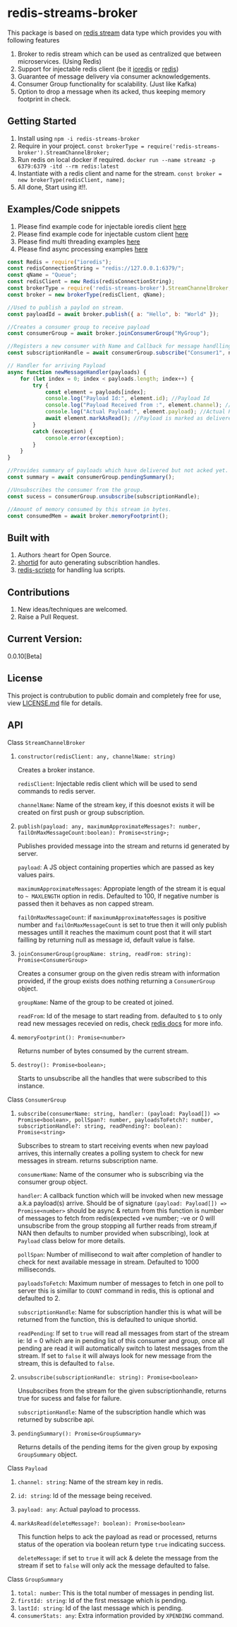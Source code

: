 # redis-streams-broker

This package is based on [redis stream](https://github.com/LRagji/redis-streams-broker) data type which provides you with following features 
1. Broker to redis stream which can be used as centralized que between microservices. (Using Redis)
2. Support for injectable redis client (be it [ioredis](https://www.npmjs.com/package/ioredis) or [redis](https://www.npmjs.com/package/redis))
3. Guarantee of message delivery via consumer acknowledgements.
4. Consumer Group functionality for scalability. (Just like Kafka)
5. Option to drop a message when its acked, thus keeping memory footprint in check.

## Getting Started

1. Install using `npm -i redis-streams-broker`
2. Require in your project. `const brokerType = require('redis-streams-broker').StreamChannelBroker;`
3. Run redis on local docker if required. `docker run --name streamz -p 6379:6379 -itd --rm redis:latest`
3. Instantiate with a redis client and name for the stream. `const broker = new brokerType(redisClient, name);`
4. All done, Start using it!!.

## Examples/Code snippets

1. Please find example code for injectable ioredis client [here](https://github.com/LRagji/redis-streams-broker/blob/master/examples/ioredis.js)
2. Please find example code for injectable custom client [here](https://github.com/LRagji/redis-streams-broker/blob/master/examples/custom.js)
3. Please find multi threading examples [here](https://github.com/LRagji/redis-streams-broker/tree/master/examples/H-Scalling%20idempotent%20operation)
4. Please find async processing examples [here](https://github.com/LRagji/redis-streams-broker/tree/master/examples/Stream%20Processing)

```javascript
const Redis = require("ioredis");
const redisConnectionString = "redis://127.0.0.1:6379/";
const qName = "Queue";
const redisClient = new Redis(redisConnectionString);
const brokerType = require('redis-streams-broker').StreamChannelBroker;
const broker = new brokerType(redisClient, qName);

//Used to publish a paylod on stream.
const payloadId = await broker.publish({ a: "Hello", b: "World" }); 

//Creates a consumer group to receive payload
const consumerGroup = await broker.joinConsumerGroup("MyGroup"); 

//Registers a new consumer with Name and Callback for message handlling.
const subscriptionHandle = await consumerGroup.subscribe("Consumer1", newMessageHandler); 

// Handler for arriving Payload
async function newMessageHandler(payloads) {
    for (let index = 0; index < payloads.length; index++) {
        try {
            const element = payloads[index];
            console.log("Payload Id:", element.id); //Payload Id
            console.log("Payload Received from :", element.channel); //Stream name
            console.log("Actual Payload:", element.payload); //Actual Payload
            await element.markAsRead(); //Payload is marked as delivered or Acked also optionaly the message can be dropped.
        }
        catch (exception) {
            console.error(exception);
        }
    }
}

//Provides summary of payloads which have delivered but not acked yet.
const summary = await consumerGroup.pendingSummary();

//Unsubscribes the consumer from the group.
const sucess = consumerGroup.unsubscribe(subscriptionHandle); 

//Amount of memory consumed by this stream in bytes.
const consumedMem = await broker.memoryFootprint();

```

## Built with

1. Authors :heart for Open Source.
2. [shortid](https://www.npmjs.com/package/shortid) for auto generating subscribtion handles.
3. [redis-scripto](https://www.npmjs.com/package/redis-scripto) for handling lua scripts.

## Contributions

1. New ideas/techniques are welcomed.
2. Raise a Pull Request.

## Current Version:
0.0.10[Beta]

## License

This project is contrubution to public domain and completely free for use, view [LICENSE.md](/license.md) file for details.

## API

Class `StreamChannelBroker`

1. `constructor(redisClient: any, channelName: string)`

    Creates a broker instance.

    `redisClient`: Injectable redis client which will be used to send commands to redis server.

    `channelName`: Name of the stream key, if this doesnot exists it will be created on first push or group subscription.

2. `publish(payload: any, maximumApproximateMessages?: number, failOnMaxMessageCount:boolean): Promise<string>;`

    Publishes provided message into the stream and returns id generated by server. 

    `payload`: A JS object containing properties which are passed as key values pairs.

    `maximumApproximateMessages`: Appropiate length of the stream it is equal to `~ MAXLENGTH` option in redis. Defaulted to 100, If negative number is passed then it behaves as non capped stream.

    `failOnMaxMessageCount`: if `maximumApproximateMessages` is positive number and `failOnMaxMessageCount` is set to true then it will only publish messages untill it reaches the maximum count post that it will start failling by returning null as message id, default value is false.

3. `joinConsumerGroup(groupName: string, readFrom: string): Promise<ConsumerGroup>`

    Creates a consumer group on the given redis stream with information provided, if the group exists does nothing returning a `ConsumerGroup` object.

    `groupName`: Name of the group to be created ot joined.

    `readFrom`: Id of the mesage to start reading from. defaulted to `$` to only read new messages recevied on redis, check [redis docs](https://redis.io/commands/xgroup) for more info.

4. `memoryFootprint(): Promise<number>`

    Returns number of bytes consumed by the current stream.

5. `destroy(): Promise<boolean>;`

    Starts to unsubscribe all the handles that were subscribed to this instance.


Class `ConsumerGroup`

1.  `subscribe(consumerName: string, handler: (payload: Payload[]) => Promise<boolean>, pollSpan?: number, payloadsToFetch?: number, subscriptionHandle?: string, readPending?: boolean): Promise<string>`

    Subscribes to stream to start receiving events when new payload arrives, this internally creates a polling system to check for new messages in stream. returns subscription name.

    `consumerName`: Name of the consumer who is subscribing via the consumer group object.

    `handler`: A callback function which will be invoked when new message a.k.a payload(s) arrive. Should be of signature `(payload: Payload[]) => Promise<number>` should be async & return from this function is number of messages to fetch from redis(expected +ve number; -ve or 0 will unsubscribe from the group stopping all further reads from stream,if NAN then defaults to number provided when subscribing), look at `Payload` class below for more details.

    `pollSpan`: Number of millisecond to wait after completion of handler to check for next available message in stream. Defaulted to 1000 milliseconds.

    `payloadsToFetch`: Maximum number of messages to fetch in one poll to server this is simillar to `COUNT` command in redis, this is optional and defaulted to 2.

    `subscriptionHandle`: Name for subscription handler this is what will be returned from the function, this is defaulted to unique shortid.

    `readPending`: If set to `true` will read all messages from start of the stream ie: Id = 0 which are in pending list of this consumer and group, once all pending are read it will automatically switch to latest messages from the stream. If set to `false` it will always look for new message from the stream, this is defaulted to `false`.

2. `unsubscribe(subscriptionHandle: string): Promise<boolean>`

    Unsubscribes from the stream for the given subscriptionhandle, returns true for sucess and false for failure.

    `subscriptionHandle`: Name of the subscription handle which was returned by subscribe api.

3. `pendingSummary(): Promise<GroupSummary>`

    Returns details of the pending items for the given group by exposing `GroupSummary` object.

Class `Payload`

1. `channel: string`: Name of the stream key in redis.
2. `id: string`: Id of the message being received.
3. `payload: any`: Actual payload to processs.
4. `markAsRead(deleteMessage?: boolean): Promise<boolean>`

    This function helps to ack the payload as read or processed, returns status of the operation via boolean return type `true` indicating success.

    `deleteMessage`: if set to `true` it will ack & delete the message from the stream if set to `false` will only ack the message defaulted to false. 


Class `GroupSummary`

1. `total: number`: This is the total number of messages in pending list.
2. `firstId: string`: Id of the first message which is pending.
3. `lastId: string`: Id of the last message which is pending.
4. `consumerStats: any`: Extra information provided by `XPENDING` command.

